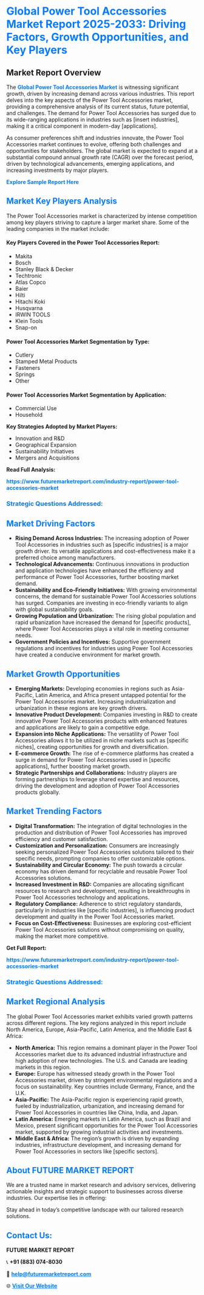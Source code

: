 <h1 style="color: #007BFF;">Global Power Tool Accessories Market Report 2025-2033: Driving Factors, Growth Opportunities, and Key Players</h1>

<section id="overview">
<h2>Market Report Overview</h2>
<p>The <a href="https://www.futuremarketreport.com/industry-report/power-tool-accessories-market" style="color: #007BFF; text-decoration: none;"><strong>Global Power Tool Accessories Market</strong></a> is witnessing significant growth, driven by increasing demand across various industries. This report delves into the key aspects of the Power Tool Accessories market, providing a comprehensive analysis of its current status, future potential, and challenges. The demand for Power Tool Accessories has surged due to its wide-ranging applications in industries such as [insert industries], making it a critical component in modern-day [applications].</p>
<p>As consumer preferences shift and industries innovate, the Power Tool Accessories market continues to evolve, offering both challenges and opportunities for stakeholders. The global market is expected to expand at a substantial compound annual growth rate (CAGR) over the forecast period, driven by technological advancements, emerging applications, and increasing investments by major players.</p>
</section>

<section id="overview">
<p><a href="https://www.futuremarketreport.com/request-sample/reportId=91500" style="color: #007BFF; text-decoration: none;"><strong>Explore Sample Report Here</strong></a></p>
</section>

<section id="key-players">
<h2 style="color: #007BFF;">Market Key Players Analysis</h2>
<p>The Power Tool Accessories market is characterized by intense competition among key players striving to capture a larger market share. Some of the leading companies in the market include:</p>
<h4>Key Players Covered in the Power Tool Accessories Report:</h4>
<ul><li>Makita</li><li>Bosch</li><li>Stanley Black &amp; Decker</li><li>Techtronic</li><li>Atlas Copco</li><li>Baier</li><li>Hilti</li><li>Hitachi Koki</li><li>Husqvarna</li><li>IRWIN TOOLS</li><li>Klein Tools</li><li>Snap-on</li></ul>
<h4>Power Tool Accessories Market Segmentation by Type:</h4>
<ul><li>Cutlery</li><li>Stamped Metal Products</li><li>Fasteners</li><li>Springs</li><li>Other</li></ul>

<h4>Power Tool Accessories Market Segmentation by Application:</h4>
<ul><li>Commercial Use</li><li>Household</li></ul>
<p><strong>Key Strategies Adopted by Market Players:</strong></p>
<ul>
<li>Innovation and R&D</li>
<li>Geographical Expansion</li>
<li>Sustainability Initiatives</li>
<li>Mergers and Acquisitions</li>
</ul>
</section>

<section>
<p><strong>Read Full Analysis: </strong></p><a href="https://www.futuremarketreport.com/industry-report/power-tool-accessories-market" style="color: #007BFF; text-decoration: none;"><strong>https://www.futuremarketreport.com/industry-report/power-tool-accessories-market</strong></a>
<h3 style="color: #007BFF;">Strategic Questions Addressed:</h3>
</section>

<section id="driving-factors">
<h2 style="color: #007BFF;">Market Driving Factors</h2>
<ul>
<li><strong>Rising Demand Across Industries:</strong> The increasing adoption of Power Tool Accessories in industries such as [specific industries] is a major growth driver. Its versatile applications and cost-effectiveness make it a preferred choice among manufacturers.</li>
<li><strong>Technological Advancements:</strong> Continuous innovations in production and application technologies have enhanced the efficiency and performance of Power Tool Accessories, further boosting market demand.</li>
<li><strong>Sustainability and Eco-Friendly Initiatives:</strong> With growing environmental concerns, the demand for sustainable Power Tool Accessories solutions has surged. Companies are investing in eco-friendly variants to align with global sustainability goals.</li>
<li><strong>Growing Population and Urbanization:</strong> The rising global population and rapid urbanization have increased the demand for [specific products], where Power Tool Accessories plays a vital role in meeting consumer needs.</li>
<li><strong>Government Policies and Incentives:</strong> Supportive government regulations and incentives for industries using Power Tool Accessories have created a conducive environment for market growth.</li>
</ul>
</section>

<section id="growth-opportunities">
<h2 style="color: #007BFF;">Market Growth Opportunities</h2>
<ul>
<li><strong>Emerging Markets:</strong> Developing economies in regions such as Asia-Pacific, Latin America, and Africa present untapped potential for the Power Tool Accessories market. Increasing industrialization and urbanization in these regions are key growth drivers.</li>
<li><strong>Innovative Product Development:</strong> Companies investing in R&D to create innovative Power Tool Accessories products with enhanced features and applications are likely to gain a competitive edge.</li>
<li><strong>Expansion into Niche Applications:</strong> The versatility of Power Tool Accessories allows it to be utilized in niche markets such as [specific niches], creating opportunities for growth and diversification.</li>
<li><strong>E-commerce Growth:</strong> The rise of e-commerce platforms has created a surge in demand for Power Tool Accessories used in [specific applications], further boosting market growth.</li>
<li><strong>Strategic Partnerships and Collaborations:</strong> Industry players are forming partnerships to leverage shared expertise and resources, driving the development and adoption of Power Tool Accessories products globally.</li>
</ul>
</section>

<section id="trending-factors">
<h2 style="color: #007BFF;">Market Trending Factors</h2>
<ul>
<li><strong>Digital Transformation:</strong> The integration of digital technologies in the production and distribution of Power Tool Accessories has improved efficiency and customer satisfaction.</li>
<li><strong>Customization and Personalization:</strong> Consumers are increasingly seeking personalized Power Tool Accessories solutions tailored to their specific needs, prompting companies to offer customizable options.</li>
<li><strong>Sustainability and Circular Economy:</strong> The push towards a circular economy has driven demand for recyclable and reusable Power Tool Accessories solutions.</li>
<li><strong>Increased Investment in R&D:</strong> Companies are allocating significant resources to research and development, resulting in breakthroughs in Power Tool Accessories technology and applications.</li>
<li><strong>Regulatory Compliance:</strong> Adherence to strict regulatory standards, particularly in industries like [specific industries], is influencing product development and quality in the Power Tool Accessories market.</li>
<li><strong>Focus on Cost-Effectiveness:</strong> Businesses are exploring cost-efficient Power Tool Accessories solutions without compromising on quality, making the market more competitive.</li>
</ul>
</section>

<section>
<p><strong>Get Full Report: </strong></p><a href="https://www.futuremarketreport.com/industry-report/power-tool-accessories-market" style="color: #007BFF; text-decoration: none;"><strong>https://www.futuremarketreport.com/industry-report/power-tool-accessories-market</strong></a>
<h3 style="color: #007BFF;">Strategic Questions Addressed:</h3>
</section>


<section id="regional-analysis">
<h2 style="color: #007BFF;">Market Regional Analysis</h2>
<p>The global Power Tool Accessories market exhibits varied growth patterns across different regions. The key regions analyzed in this report include North America, Europe, Asia-Pacific, Latin America, and the Middle East & Africa:</p>
<ul>
<li><strong>North America:</strong> This region remains a dominant player in the Power Tool Accessories market due to its advanced industrial infrastructure and high adoption of new technologies. The U.S. and Canada are leading markets in this region.</li>
<li><strong>Europe:</strong> Europe has witnessed steady growth in the Power Tool Accessories market, driven by stringent environmental regulations and a focus on sustainability. Key countries include Germany, France, and the U.K.</li>
<li><strong>Asia-Pacific:</strong> The Asia-Pacific region is experiencing rapid growth, fueled by industrialization, urbanization, and increasing demand for Power Tool Accessories in countries like China, India, and Japan.</li>
<li><strong>Latin America:</strong> Emerging markets in Latin America, such as Brazil and Mexico, present significant opportunities for the Power Tool Accessories market, supported by growing industrial activities and investments.</li>
<li><strong>Middle East & Africa:</strong> The region’s growth is driven by expanding industries, infrastructure development, and increasing demand for Power Tool Accessories in sectors like [specific sectors].</li>
</ul>
</section>

<footer>
<h2 style="color: #007BFF;">About FUTURE MARKET REPORT</h2>
<p>We are a trusted name in market research and advisory services, delivering actionable insights and strategic support to businesses across diverse industries. Our expertise lies in offering:</p>

<p>Stay ahead in today’s competitive landscape with our tailored research solutions.</p>

<h2 style="color: #007BFF;">Contact Us:</h2>
<p><strong>FUTURE MARKET REPORT</strong></p>
<p>📞 <strong>+91 (883) 074-8030</strong></p>
<p>📧 <strong><a href="mailto:help@futuremarketreport.com" style="color: #007BFF;">help@futuremarketreport.com</a></strong></p>
<p>🌐 <strong><a href="https://www.futuremarketreport.com/" style="color: #007BFF;">Visit Our Website</a></strong></p>
</footer>